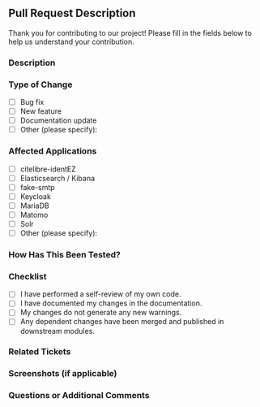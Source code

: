 ## Pull Request Description

Thank you for contributing to our project! Please fill in the fields below to help us understand your contribution.

### Description
<!-- Please briefly describe the changes made by this PR. -->

### Type of Change
<!-- Please delete options that are not relevant. -->

- [ ] Bug fix
- [ ] New feature
- [ ] Documentation update
- [ ] Other (please specify):

### Affected Applications
<!-- Check the applications affected by this PR. -->

- [ ] citelibre-identEZ
- [ ] Elasticsearch / Kibana
- [ ] fake-smtp
- [ ] Keycloak
- [ ] MariaDB
- [ ] Matomo
- [ ] Solr
- [ ] Other (please specify):

### How Has This Been Tested?
<!-- Describe the tests that you ran to verify your changes. Provide instructions so we can reproduce the tests. -->

### Checklist
<!-- Please check the relevant items with an 'x'. -->

- [ ] I have performed a self-review of my own code.
- [ ] I have documented my changes in the documentation.
- [ ] My changes do not generate any new warnings.
- [ ] Any dependent changes have been merged and published in downstream modules.

### Related Tickets
<!-- If this PR is related to any tickets or issues, please list the links here. -->

### Screenshots (if applicable)
<!-- Add screenshots to explain the visual changes. -->

### Questions or Additional Comments
<!-- If you have any questions or additional comments, please add them here. -->
